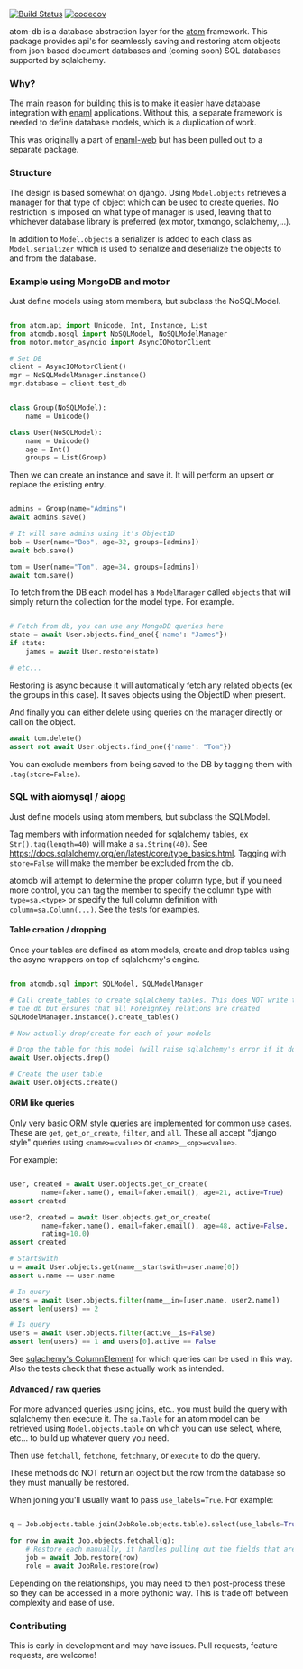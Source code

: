[![Build Status](https://travis-ci.org/codelv/atom-db.svg?branch=master)](https://travis-ci.org/codelv/atom-db)
[![codecov](https://codecov.io/gh/codelv/atom-db/branch/master/graph/badge.svg)](https://codecov.io/gh/codelv/atom-db)

atom-db is a database abstraction layer for the
[atom](https://github.com/nucleic/atom) framework. This package provides api's for
seamlessly saving and restoring atom objects from json based document databases
and (coming soon) SQL databases supported by sqlalchemy.


### Why?

The main reason for building this is to make it easier have database integration
with [enaml](https://github.com/nucleic/enaml) applications.  Without this,
a separate framework is needed to define database models, which is a
duplication of work.

This was originally a part of [enaml-web](https://github.com/codelv/enaml-web)
but has been pulled out to a separate package.


### Structure

The design is based somewhat on django. Using `Model.objects` retrieves a
manager for that type of object which can be used to create queries. No
restriction is imposed on what type of manager is used, leaving that to
whichever database library is preferred (ex motor, txmongo, sqlalchemy,...).

In addition to `Model.objects` a serializer is added to each class as
`Model.serializer` which is used to serialize and deserialize the objects
to and from the database.


### Example using MongoDB and motor

Just define models using atom members, but subclass the NoSQLModel.

```python

from atom.api import Unicode, Int, Instance, List
from atomdb.nosql import NoSQLModel, NoSQLModelManager
from motor.motor_asyncio import AsyncIOMotorClient

# Set DB
client = AsyncIOMotorClient()
mgr = NoSQLModelManager.instance()
mgr.database = client.test_db


class Group(NoSQLModel):
    name = Unicode()

class User(NoSQLModel):
    name = Unicode()
    age = Int()
    groups = List(Group)


```

Then we can create an instance and save it. It will perform an upsert or replace
the existing entry.

```python

admins = Group(name="Admins")
await admins.save()

# It will save admins using it's ObjectID
bob = User(name="Bob", age=32, groups=[admins])
await bob.save()

tom = User(name="Tom", age=34, groups=[admins])
await tom.save()

```

To fetch from the DB each model has a `ModelManager` called `objects` that will
simply return the collection for the model type. For example.

```python

# Fetch from db, you can use any MongoDB queries here
state = await User.objects.find_one({'name': "James"})
if state:
    james = await User.restore(state)

# etc...
```

Restoring is async because it will automatically fetch any related objects
(ex the groups in this case). It saves objects using the ObjectID when present.

And finally you can either delete using queries on the manager directly or
call on the object.

```python
await tom.delete()
assert not await User.objects.find_one({'name': "Tom"})

```

You can exclude members from being saved to the DB by tagging them
with `.tag(store=False)`.


### SQL with aiomysql / aiopg

Just define models using atom members, but subclass the SQLModel.

Tag members with information needed for sqlalchemy tables, ex
`Str().tag(length=40)` will make a `sa.String(40)`.
See https://docs.sqlalchemy.org/en/latest/core/type_basics.html. Tagging with
`store=False` will make the member be excluded from the db.

atomdb will attempt to determine the proper column type, but if you need more
control, you can tag the member to specify the column type with
`type=sa.<type>` or specify the full column definition with
`column=sa.Column(...)`.  See the tests for examples.


#### Table creation / dropping

Once your tables are defined as atom models, create and drop tables using the
async wrappers on top of sqlalchemy's engine.

```python

from atomdb.sql import SQLModel, SQLModelManager

# Call create_tables to create sqlalchemy tables. This does NOT write them to
# the db but ensures that all ForeignKey relations are created
SQLModelManager.instance().create_tables()

# Now actually drop/create for each of your models

# Drop the table for this model (will raise sqlalchemy's error if it doesn't exist)
await User.objects.drop()

# Create the user table
await User.objects.create()


```


#### ORM like queries

Only very basic ORM style queries are implemented for common use cases. These
are `get`, `get_or_create`, `filter`, and `all`. These all accept
"django style" queries using `<name>=<value>` or `<name>__<op>=<value>`.

For example:

```python

user, created = await User.objects.get_or_create(
        name=faker.name(), email=faker.email(), age=21, active=True)
assert created

user2, created = await User.objects.get_or_create(
        name=faker.name(), email=faker.email(), age=48, active=False,
        rating=10.0)
assert created

# Startswith
u = await User.objects.get(name__startswith=user.name[0])
assert u.name == user.name

# In query
users = await User.objects.filter(name__in=[user.name, user2.name])
assert len(users) == 2

# Is query
users = await User.objects.filter(active__is=False)
assert len(users) == 1 and users[0].active == False

```

See [sqlachemy's ColumnElement](https://docs.sqlalchemy.org/en/latest/core/sqlelement.html?highlight=column#sqlalchemy.sql.expression.ColumnElement)
for which queries can be used in this way.  Also the tests check that these
actually work as intended.


#### Advanced / raw queries

For more advanced queries using joins, etc.. you must build the query with
sqlalchemy then execute it. The `sa.Table` for an atom model can be retrieved
using `Model.objects.table` on which you can use select, where, etc... to build
up whatever query you need.

Then use `fetchall`, `fetchone`, `fetchmany`, or `execute` to do the query.

These methods do NOT return an object but the row from the database so they
must manually be restored.

When joining you'll usually want to pass `use_labels=True`.  For example:

```python

q = Job.objects.table.join(JobRole.objects.table).select(use_labels=True)

for row in await Job.objects.fetchall(q):
    # Restore each manually, it handles pulling out the fields that are it's own
    job = await Job.restore(row)
    role = await JobRole.restore(row)

```

Depending on the relationships, you may need to then post-process these so they
can be accessed in a more pythonic way. This is trade off between complexity
and ease of use.


### Contributing

This is early in development and may have issues. Pull requests,
feature requests, are welcome!
